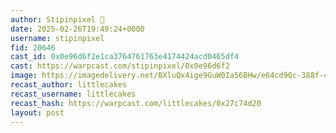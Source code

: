 ```yaml
---
author: Stipinpixel 🎩
date: 2025-02-26T19:49:24+0000
username: stipinpixel
fid: 20646
cast_id: 0x0e96d6f2e1ca3764761763e4174424acd0465df4
cast: https://warpcast.com/stipinpixel/0x0e96d6f2
image: https://imagedelivery.net/BXluQx4ige9GuW0Ia56BHw/e64cd90c-388f-438f-b292-8d3671b77d00/original
recast_author: littlecakes
recast_username: littlecakes
recast_hash: https://warpcast.com/littlecakes/0x27c74d20
layout: post
---
```

  

<img src='https://imagedelivery.net/BXluQx4ige9GuW0Ia56BHw/e64cd90c-388f-438f-b292-8d3671b77d00/original' alt='' referrerpolicy='no-referrer'/>